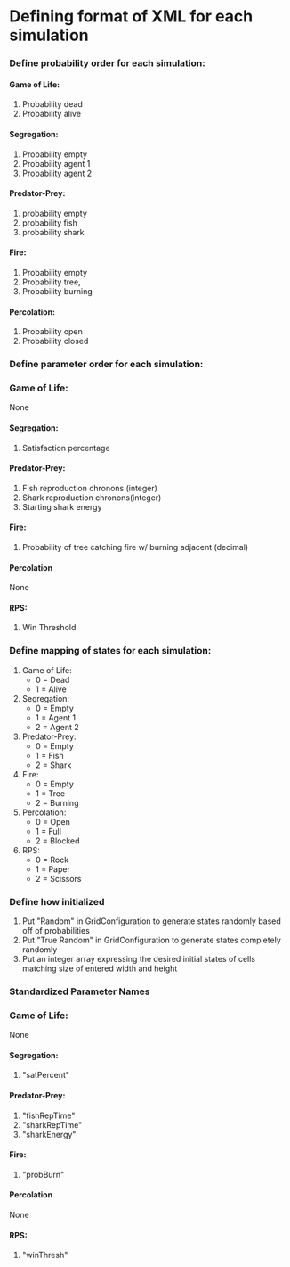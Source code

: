 # Defining format of XML for each simulation

### Define probability order for each simulation:
#### Game of Life: 
1. Probability dead 
2. Probability alive
#### Segregation: 
1. Probability empty
2. Probability agent 1
3. Probability agent 2
#### Predator-Prey: 
1. probability empty
2. probability fish
3. probability shark
#### Fire: 
1. Probability empty
2. Probability tree, 
3. Probability burning
#### Percolation: 
1. Probability open
2. Probability closed

### Define parameter order for each simulation:
### Game of Life: 
None
#### Segregation:
1. Satisfaction percentage
#### Predator-Prey:
1. Fish reproduction chronons (integer)
2. Shark reproduction chronons(integer)
3. Starting shark energy
#### Fire:
1. Probability of tree catching fire w/ burning adjacent (decimal)
#### Percolation
None
#### RPS: 
1. Win Threshold

### Define mapping of states for each simulation:
1. Game of Life: 
    * 0 = Dead
    * 1 = Alive
2. Segregation: 
    * 0 = Empty
    * 1 = Agent 1
    * 2 = Agent 2
3. Predator-Prey:
    * 0 = Empty
    * 1 = Fish
    * 2 = Shark
4. Fire:
    * 0 = Empty
    * 1 = Tree
    * 2 = Burning
5. Percolation:
    * 0 = Open
    * 1 = Full
    * 2 = Blocked
6. RPS:
    * 0 = Rock
    * 1 = Paper
    * 2 = Scissors

### Define how initialized
1. Put "Random" in GridConfiguration to generate states randomly based off of probabilities
2. Put "True Random" in GridConfiguration to generate states completely randomly
3. Put an integer array expressing the desired initial states of cells matching size of entered width and height

### Standardized Parameter Names
### Game of Life: 
None
#### Segregation:
1. "satPercent"
#### Predator-Prey:
1. "fishRepTime"
2. "sharkRepTime"
3. "sharkEnergy"
#### Fire:
1. "probBurn"
#### Percolation
None
#### RPS: 
1. "winThresh"
